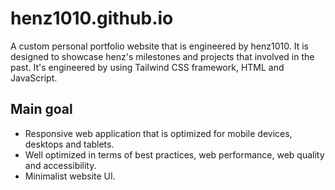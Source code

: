 # henz1010.github.io

A custom personal portfolio website that is engineered by henz1010. It is designed to showcase henz's milestones and projects that involved in the past. It's engineered by 
using Tailwind CSS framework, HTML and JavaScript. 

## Main goal
- Responsive web application that is optimized for mobile devices, desktops and tablets.
- Well optimized in terms of best practices, web performance, web quality  and accessibility.
- Minimalist website UI.
